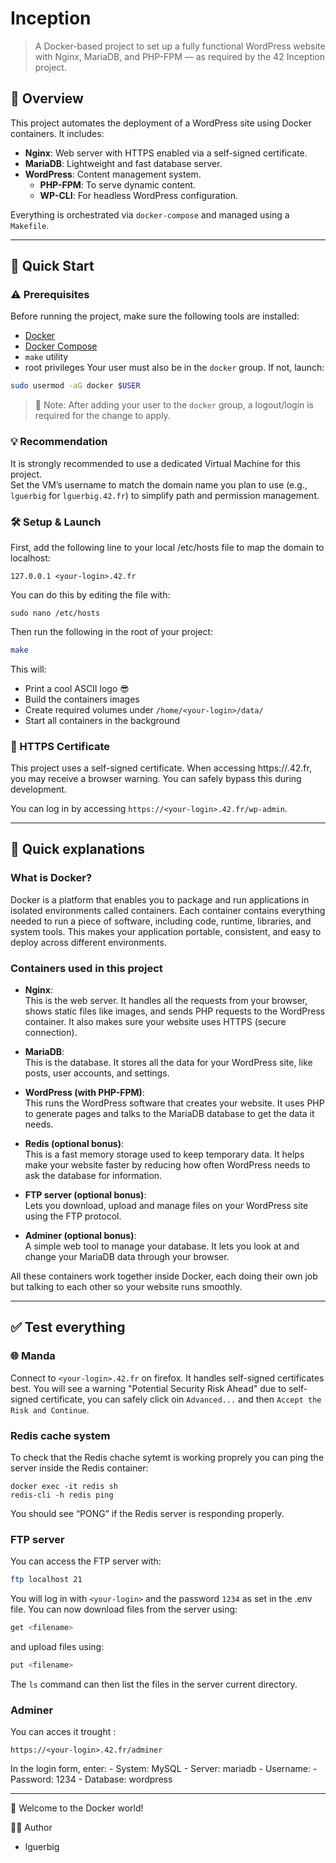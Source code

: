 # Inception

> A Docker-based project to set up a fully functional WordPress website with Nginx, MariaDB, and PHP-FPM — as required by the 42 Inception project.

## 🧩 Overview

This project automates the deployment of a WordPress site using Docker containers. It includes:

- **Nginx**: Web server with HTTPS enabled via a self-signed certificate.
- **MariaDB**: Lightweight and fast database server.
- **WordPress**: Content management system.
	- **PHP-FPM**: To serve dynamic content.
	- **WP-CLI**: For headless WordPress configuration.

Everything is orchestrated via `docker-compose` and managed using a `Makefile`.

---

## 🚀 Quick Start

### ⚠️ Prerequisites

Before running the project, make sure the following tools are installed:

- [Docker](https://docs.docker.com/get-docker/)
- [Docker Compose](https://docs.docker.com/compose/install/)
- `make` utility
- root privileges
Your user must also be in the `docker` group. If not, launch:
```bash
sudo usermod -aG docker $USER
```
> 🔄 Note: After adding your user to the `docker` group, a logout/login is required for the change to apply.

### 💡 Recommendation

It is strongly recommended to use a dedicated Virtual Machine for this project.  
Set the VM’s username to match the domain name you plan to use (e.g., `lguerbig` for `lguerbig.42.fr`) to simplify path and permission management.

### 🛠️ Setup & Launch

First, add the following line to your local /etc/hosts file to map the domain to localhost:
```
127.0.0.1 <your-login>.42.fr
```
You can do this by editing the file with:
```
sudo nano /etc/hosts
```

Then run the following in the root of your project:

```bash
make
```

This will:
- Print a cool ASCII logo 😎
- Build the containers images
- Create required volumes under `/home/<your-login>/data/`
- Start all containers in the background

### 🔐 HTTPS Certificate

This project uses a self-signed certificate. When accessing https://<your-login>.42.fr, you may receive a browser warning. You can safely bypass this during development.

You can log in by accessing `https://<your-login>.42.fr/wp-admin`.

---

## 🧠 Quick explanations

### What is Docker?

Docker is a platform that enables you to package and run applications in isolated environments called containers. Each container contains everything needed to run a piece of software, including code, runtime, libraries, and system tools. This makes your application portable, consistent, and easy to deploy across different environments.

### Containers used in this project

- **Nginx**:  
  This is the web server. It handles all the requests from your browser, shows static files like images, and sends PHP requests to the WordPress container. It also makes sure your website uses HTTPS (secure connection).

- **MariaDB**:  
  This is the database. It stores all the data for your WordPress site, like posts, user accounts, and settings.

- **WordPress (with PHP-FPM)**:  
  This runs the WordPress software that creates your website. It uses PHP to generate pages and talks to the MariaDB database to get the data it needs.

- **Redis (optional bonus)**:  
  This is a fast memory storage used to keep temporary data. It helps make your website faster by reducing how often WordPress needs to ask the database for information.

- **FTP server (optional bonus)**:  
  Lets you download, upload and manage files on your WordPress site using the FTP protocol.

- **Adminer (optional bonus)**:  
  A simple web tool to manage your database. It lets you look at and change your MariaDB data through your browser.

All these containers work together inside Docker, each doing their own job but talking to each other so your website runs smoothly.

---

## ✅ Test everything

### 🌐 Manda

Connect to `<your-login>.42.fr` on firefox. It handles self-signed certificates best.
You will see a warning "Potential Security Risk Ahead" due to self-signed certificate, you can safely click oin `Advanced...` and then `Accept the Risk and Continue`.

### Redis cache system

To check that the Redis chache sytemt is working proprely you can ping the server inside the Redis container:
```
docker exec -it redis sh
redis-cli -h redis ping
```
You should see “PONG” if the Redis server is responding properly.

### FTP server

You can access the FTP server with:
```bash
ftp localhost 21
```
You will log in with `<your-login>` and the password `1234` as set in the .env file.
You can now download files from the server using:
```bash
get <filename>
```
and upload files using:
```bash
put <filename>
```
The `ls` command can then list the files in the server current directory.

### Adminer

You can acces it trought :
```
https://<your-login>.42.fr/adminer
```
In the login form, enter:
	- System: MySQL
	- Server: mariadb
	- Username: <your-login>
	- Password: 1234
	- Database: wordpress

---

🚢 Welcome to the Docker world!

👨‍💻 Author
- lguerbig
